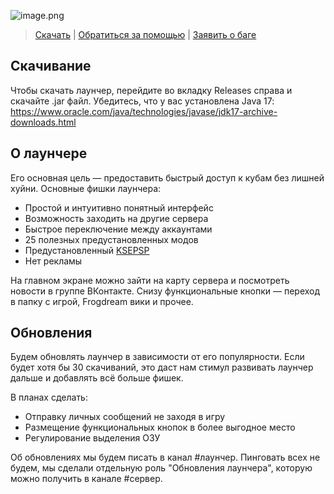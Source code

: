 ![image.png](https://i.postimg.cc/Cx52mZ1R/Frame-69.png)
> [Скачать](https://github.com/Frogdream/Frogdream-Launcher/releases) | [Обратиться за помощью](https://discord.com/invite/52P7esPQ6Q) | [Заявить о баге](https://discord.com/invite/52P7esPQ6Q)

## Скачивание
Чтобы скачать лаунчер, перейдите во вкладку Releases справа и скачайте .jar файл.
Убедитесь, что у вас установлена Java 17: https://www.oracle.com/java/technologies/javase/jdk17-archive-downloads.html

## О лаунчере
Его основная цель — предоставить быстрый доступ к кубам без лишней хуйни. Основные фишки лаунчера:
- Простой и интуитивно понятный интерфейс
- Возможность заходить на другие сервера
- Быстрое переключение между аккаунтами
- 25 полезных предустановленных модов
- Предустановленный [KSEPSP](https://www.planetminecraft.com/texture-pack/ksepsp-v8-0/)
- Нет рекламы

На главном экране можно зайти на карту сервера и посмотреть новости в группе ВКонтакте. Снизу функциональные кнопки — переход в папку с игрой, Frogdream вики и прочее.

## Обновления
Будем обновлять лаунчер в зависимости от его популярности. Если будет хотя бы 30 скачиваний, это даст нам стимул развивать лаунчер дальше и добавлять всё больше фишек.

В планах сделать:
- Отправку личных сообщений не заходя в игру
- Размещение функциональных кнопок в более выгодное место
- Регулирование выделения ОЗУ

Об обновлениях мы будем писать в канал #лаунчер. Пинговать всех не будем, мы сделали отдельную роль "Обновления лаунчера", которую можно получить в канале #сервер.
